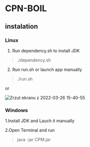 # CPN-BOIL

## instalation 

### Linux

 1. Run dependency.sh to install JDK
  > ./dependency.sh

 2. Run run.sh or launch app manually
  > ./run.sh
  
  or
  
![Zrzut ekranu z 2022-03-26 15-40-55](https://user-images.githubusercontent.com/72975612/160244519-ee8598f1-ef9b-4f6a-aef6-0d92dd50bd66.png)


### Windows

  1.Install JDK and Lauch it manually
  
  2.Open Terminal and run
 
 >  java -jar CPM.jar
  
